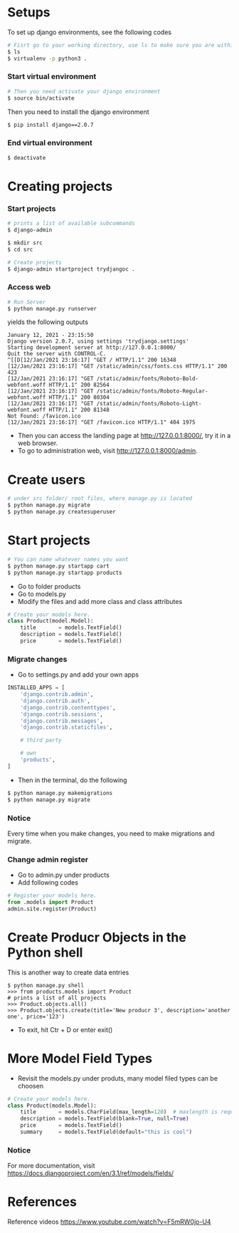 # Setups
To set up django environments, see the following codes
```bash
# Fisrt go to your working directory, use ls to make sure you are within the directory
$ ls 
$ virtualenv -p python3 .
```
### Start virtual environment
``` bash
# Then you need activate your django environment
$ source bin/activate
```

Then you need to install the django environment
```bash
$ pip install django==2.0.7
```

### End virtual environment
```bash
$ deactivate
```

# Creating projects
### Start projects
```bash
# prints a list of available subcommands
$ django-admin

$ mkdir src
$ cd src

# Create projects
$ django-admin startproject trydjangoc .
```

### Access web
```bash
# Run Server
$ python manage.py runserver
```

yields the following outputs
```
January 12, 2021 - 23:15:50
Django version 2.0.7, using settings 'trydjango.settings'
Starting development server at http://127.0.0.1:8000/
Quit the server with CONTROL-C.
^[[D[12/Jan/2021 23:16:17] "GET / HTTP/1.1" 200 16348
[12/Jan/2021 23:16:17] "GET /static/admin/css/fonts.css HTTP/1.1" 200 423
[12/Jan/2021 23:16:17] "GET /static/admin/fonts/Roboto-Bold-webfont.woff HTTP/1.1" 200 82564
[12/Jan/2021 23:16:17] "GET /static/admin/fonts/Roboto-Regular-webfont.woff HTTP/1.1" 200 80304
[12/Jan/2021 23:16:17] "GET /static/admin/fonts/Roboto-Light-webfont.woff HTTP/1.1" 200 81348
Not Found: /favicon.ico
[12/Jan/2021 23:16:17] "GET /favicon.ico HTTP/1.1" 404 1975
```

* Then you can access the landing page at http://127.0.0.1:8000/, try it in a web browser.
* To go to administration web, visit http://127.0.0.1:8000/admin.

# Create users
```bash
# under src folder/ root files, where manage.py is located
$ python manage.py migrate
$ python manage.py createsuperuser
```

# Start projects
```bash
# You can name whatever names you want
$ python manage.py startapp cart
$ python manage.py startapp products

```
* Go to folder products
* Go to models.py
* Modify the files and add more class and class attributes

```py
# Create your models here.
class Product(model.Model):
    title       = models.TextField()
    description = models.TextField()
    price       = models.TextField()
```

### Migrate changes
* Go to settings.py and add your own apps
```py
INSTALLED_APPS = [
    'django.contrib.admin',
    'django.contrib.auth',
    'django.contrib.contenttypes',
    'django.contrib.sessions',
    'django.contrib.messages',
    'django.contrib.staticfiles',

    # third party

    # own
    'products',
]
```
* Then in the terminal, do the following
```bash
$ python manage.py makemigrations
$ python manage.py migrate
```

### Notice
Every time when you make changes, you need to make migrations and migrate.

### Change admin register
* Go to admin.py under products
* Add following codes
```py
# Register your models here.
from .models import Product
admin.site.register(Product)
```

# Create Producr Objects in the Python shell
This is another way to create data entries 
```bass
$ python manage.py shell
>>> from products.models import Product
# prints a list of all projects
>>> Product.objects.all()
>>> Product.objects.create(title='New producr 3', description='another one', price='123')
```
* To exit, hit Ctr + D or enter exit()

# More Model Field Types
* Revisit the models.py under produts, many model filed types can be choosen
```py
# Create your models here.
class Product(models.Model):
    title       = models.CharField(max_length=120)  # maxlength is required
    description = models.TextField(blank=True, null=True)
    price       = models.TextField()
    summary     = models.TextField(default="this is cool")
```

### Notice
For more documentation, visit https://docs.djangoproject.com/en/3.1/ref/models/fields/

# References
Reference videos https://www.youtube.com/watch?v=F5mRW0jo-U4
